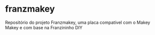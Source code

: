 # franzmakey
Repositório do projeto Franzmakey, uma placa compatível com o Makey Makey e com base na Franzininho DIY
